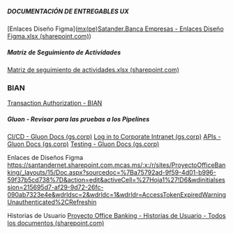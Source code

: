 ##### DOCUMENTACIÓN DE ENTREGABLES UX
[Enlaces Diseño Figma]([mx(pe)Satander.Banca Empresas - Enlaces Diseño Figma.xlsx (sharepoint.com)](https://santandernet.sharepoint.com/:x:/r/sites/ProyectoOfficeBanking/_layouts/15/Doc.aspx?action=edit&activeCell=%27Hoja1%27!D6&sourcedoc=%7Ba75792ad-9f59-4d01-b996-59f37b5cd738%7D&wdinitialsession=215695d7-af29-9d72-26fc-090ab7323e4e&wdrldc=1&wdrldr=AccessTokenExpiredWarningUnauthenticated%2CRefreshin&wdrldsc=2))

##### Matriz de Seguimiento de Actividades
[Matriz de seguimiento de actividades.xlsx (sharepoint.com)](https://santandernet.sharepoint.com/:x:/r/sites/ProyectoOfficeBanking/_layouts/15/Doc.aspx?sourcedoc=%7B5A39D7D2-E53F-415D-8F9F-FF71E2B0FB70%7D&file=Matriz%20de%20seguimiento%20de%20actividades.xlsx&wdOrigin=TEAMS-MAGLEV.p2p_ns.rwc&action=default&mobileredirect=true)

### BIAN
[Transaction Authorization - BIAN](https://bian.org/semantic-apis/transaction-authorization/)

##### Gluon - Revisar para las pruebas a los Pipelines
[CI/CD - Gluon Docs (gs.corp)](https://gluon.gs.corp/community/docs/latest/capabilities/testing/portal/testing-portal/cicd/#5-projects-exceptions)
[Log in to Corporate Intranet (gs.corp)](https://logcorp.aacc.gs.corp/?okURI=https%3A%2F%2Flaika.santander.gs.corp%2F#/home%2526URLTarget%253Dhttps://laika.santander.gs.corp/#/home)
[APIs - Gluon Docs (gs.corp)](https://gluon.gs.corp/community/docs/latest/develop/component/catalog/apis/)
[Testing - Gluon Docs (gs.corp)](https://gluon.gs.corp/community/docs/latest/capabilities/testing/)


Enlaces de Diseños Figma
https://santandernet.sharepoint.com.mcas.ms/:x:/r/sites/ProyectoOfficeBanking/_layouts/15/Doc.aspx?sourcedoc=%7Ba75792ad-9f59-4d01-b996-59f37b5cd738%7D&action=edit&activeCell=%27Hoja1%27!D6&wdinitialsession=215695d7-af29-9d72-26fc-090ab7323e4e&wdrldsc=2&wdrldc=1&wdrldr=AccessTokenExpiredWarningUnauthenticated%2CRefreshin

Historias de Usuario
[Proyecto Office Banking - Historias de Usuario - Todos los documentos (sharepoint.com)](https://santandernet.sharepoint.com/sites/ProyectoOfficeBanking/Shared%20Documents/Forms/AllItems.aspx?csf=1&web=1&e=rvFDcC&CID=251db94c%2De076%2D4ffb%2Dbb1c%2D4f174273b3b8&FolderCTID=0x01200023A6A8D0506CFD4298AB24E450191D4A&id=%2Fsites%2FProyectoOfficeBanking%2FShared%20Documents%2FGeneral%2FNTT%20DATA%2FHistorias%20de%20Usuario&viewid=d118ed99%2Dacbf%2D4af1%2D98a0%2D06ea99e9f9e0)


